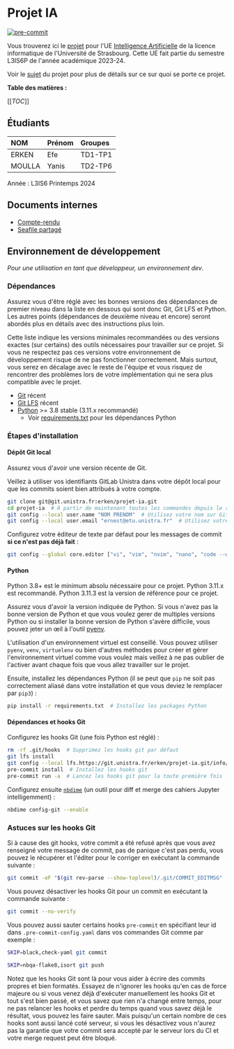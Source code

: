# Projet IA

[![pre-commit](https://img.shields.io/badge/pre--commit-enabled-brightgreen?logo=pre-commit)](https://github.com/pre-commit/pre-commit)

Vous trouverez ici le [projet](https://git.unistra.fr/erken/projet-ia) pour l'UE [Intelligence Artificielle](https://mathinfo.unistra.fr/formations/licence/informatique/parcours-informatique-PR9-18123/cours-intelligence-artificielle-EN26110-18123-PR9) de la licence informatique de l'Université de Strasbourg. Cette UE fait partie du semestre L3IS6P de l'année académique 2023-24.

Voir le [sujet](src/projet.pdf) du projet pour plus de détails sur ce sur quoi se porte ce projet.

**Table des matières :**

[[_TOC_]]

## Étudiants

| NOM | Prénom | Groupes |
|:-|:-|:-|
| ERKEN | Efe | TD1-TP1 |
| MOULLA | Yanis | TD2-TP6 |

Année : L3IS6 Printemps 2024

## Documents internes

* [Compte-rendu](https://docs.google.com/document/d/1xnsNh7EBjIRRFsLjt1Mlp2BQCLEE34-JLoDGm8FQg-s/edit?usp=sharing)
* [Seafile partagé](https://seafile.unistra.fr/smart-link/b1c0df1f-dcdd-4da2-b4ba-ce51f6787ffc/)

## Environnement de développement

_Pour une utilisation en tant que développeur, un environnement dev_.

### Dépendances

Assurez vous d'être réglé avec les bonnes versions des dépendances de premier niveau dans la liste en dessous qui sont donc Git, Git LFS et Python. Les autres points (dépendances de deuxième niveau et encore) seront abordés plus en détails avec des instructions plus loin.

Cette liste indique les versions minimales recommandées ou des versions exactes (sur certains) des outils nécessaires pour travailler sur ce projet. Si vous ne respectez pas ces versions votre environnement de développement risque de ne pas fonctionner correctement. Mais surtout, vous serez en décalage avec le reste de l'équipe et vous risquez de rencontrer des problèmes lors de votre implémentation qui ne sera plus compatible avec le projet.

* [Git](https://git-scm.com/) récent
* [Git LFS](https://git-lfs.com/) récent
* [Python](https://www.python.org/) >= 3.8 stable (3.11.x recommandé)
  * Voir [requirements.txt](requirements.txt) pour les dépendances Python

### Étapes d'installation

#### Dépôt Git local

Assurez vous d'avoir une version récente de Git.

Veillez à utiliser vos identifiants GitLab Unistra dans votre dépôt local pour que les commits soient bien attribués à votre compte.

```sh
git clone git@git.unistra.fr:erken/projet-ia.git
cd projet-ia  # À partir de maintenant toutes les commandes depuis le répertoire racine du projet
git config --local user.name "NOM PRENOM"  # Utilisez votre nom sur GitLab Unistra
git config --local user.email "ernest@etu.unistra.fr"  # Utilisez votre email sur GitLab Unistra
```

Configurez votre éditeur de texte par défaut pour les messages de commit **si ce n'est pas déjà fait** :

```sh
git config --global core.editor ["vi", "vim", "nvim", "nano", "code --wait", "subl --wait"]  # Choisir votre éditeur préféré ou un de cette liste
```

#### Python

Python 3.8+ est le minimum absolu nécessaire pour ce projet. Python 3.11.x est recommandé. Python 3.11.3 est la version de référence pour ce projet.

Assurez vous d'avoir la version indiquée de Python. Si vous n'avez pas la bonne version de Python et que vous voulez gerer de multiples versions Python ou si installer la bonne version de Python s'avère difficile, vous pouvez jeter un œil à l'outil [pyenv](https://github.com/pyenv/pyenv).

L'utilisation d'un environnement virtuel est conseillé. Vous pouvez utiliser `pyenv`, `venv`, `virtuelenv` ou bien d'autres méthodes pour créer et gérer l'environnement virtuel comme vous voulez mais veillez à ne pas oublier de l'activer avant chaque fois que vous allez travailler sur le projet.

Ensuite, installez les dépendances Python (il se peut que `pip` ne soit pas correctement aliasé dans votre installation et que vous deviez le remplacer par `pip3`) :

```sh
pip install -r requirements.txt  # Installez les packages Python
```

#### Dépendances et hooks Git

Configurez les hooks Git (une fois Python est réglé) :

```sh
rm -rf .git/hooks  # Supprimez les hooks git par défaut
git lfs install
git config --local lfs.https://git.unistra.fr/erken/projet-ia.git/info/lfs.locksverify true
pre-commit install  # Installez les hooks git
pre-commit run -a  # Lancez les hooks git pour la toute première fois
```

Configurez ensuite [`nbdime`](https://nbdime.readthedocs.io/en/latest/index.html) (un outil pour diff et merge des cahiers Jupyter intelligemment) :

```sh
nbdime config-git --enable
```

### Astuces sur les hooks Git

Si à cause des git hooks, votre commit a été refusé après que vous avez renseigné votre message de commit, pas de panique c'est pas perdu, vous pouvez le récupérer et l'éditer pour le corriger en exécutant la commande suivante :

```sh
git commit -eF "$(git rev-parse --show-toplevel)/.git/COMMIT_EDITMSG"
```

Vous pouvez désactiver les hooks Git pour un commit en exécutant la commande suivante :

```sh
git commit --no-verify
```

Vous pouvez aussi sauter certains hooks `pre-commit` en spécifiant leur id dans `.pre-commit-config.yaml` dans vos commandes Git comme par exemple :

```sh
SKIP=black,check-yaml git commit

SKIP=nbqa-flake8,isort git push
```

Notez que les hooks Git sont là pour vous aider à écrire des commits propres et bien formatés. Essayez de n'ignorer les hooks qu'en cas de force majeure ou si vous venez déjà d'exécuter manuellement les hooks Git et tout s'est bien passé, et vous savez que rien n'a changé entre temps, pour ne pas relancer les hooks et perdre du temps quand vous savez déjà le résultat, vous pouvez les faire sauter. Mais puisqu'un certain nombre de ces hooks sont aussi lancé coté serveur, si vous les désactivez vous n'aurez pas la garantie que votre commit sera accepté par le serveur lors du CI et votre merge request peut être bloqué.

